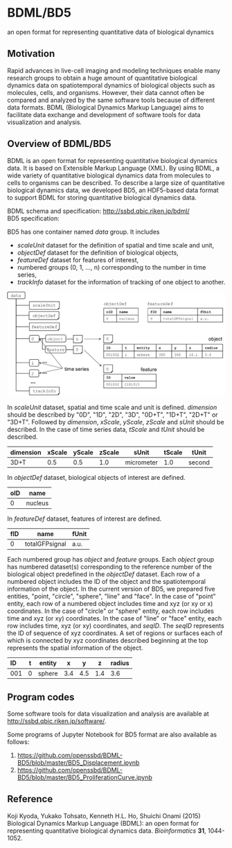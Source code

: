# BDML/BD5
an open format for representing quantitative data of biological dynamics

## Motivation
Rapid advances in live-cell imaging and modeling techniques enable many research groups to obtain a huge amount of quantitative biological dynamics data on spatiotemporal dynamics of biological objects such as molecules, cells, and organisms. However, their data cannot often be compared and analyzed by the same software tools because of different data formats. BDML (Biological Dynamics Markup Language) aims to facilitate data exchange and development of software tools for data visualization and analysis.

## Overview of BDML/BD5
BDML is an open format for representing quantitative biological dynamics data. It is based on Extensible Markup Language (XML). By using BDML, a wide variety of quantitative biological dynamics data from molecules to cells to organisms can be described. To describe a large size of quantitative biological dynamics data, we developed BD5, an HDF5-based data format to support BDML for storing quantitative biological dynamics data.

BDML schema and specification: <http://ssbd.qbic.riken.jp/bdml/>  
BD5 specification:

 BD5 has one container named *data* group. It includes
  * *scaleUnit* dataset for the definition of spatial and time scale and unit,
  * *objectDef* dataset for the definition of biological objects,
  * *featureDef* dataset for features of interest,
  * numbered groups (0, 1, ..., n) corresponding to the number in time series,
  * *trackInfo* dataset for the information of tracking of one object to another.

![Overview of BD5 data format](BD5Overview.png)

In *scaleUnit* dataset, spatial and time scale and unit is defined. *dimension* should be described by "0D", "1D", "2D", "3D", "0D+T", "1D+T", "2D+T" or "3D+T". Followed by *dimension*, *xScale*, *yScale*, *zScale* and *sUnit* should be described. In the case of time series data, *tScale* and *tUnit* should be described.

|dimension |xScale |yScale |zScale |sUnit      |tScale |tUnit  |
|:---------|-------|-------|-------|-----------|-------|-------|
|3D+T      |0.5    |0.5    |1.0    |micrometer |1.0    |second |

In *objectDef* dataset, biological objects of interest are defined.

|oID   |name    |
|:-----|--------|
|0     |nucleus |

In *featureDef* dataset, features of interest are defined.

|fID   |name           |fUnit    |
|:-----|---------------|---------|
|0     |totalGFPsignal |a.u.     |

Each numbered group has *object* and *feature* groups. Each *object* group has numbered dataset(s) corresponding to the reference number of the biological object predefined in the *objectDef* dataset. Each row of a numbered object includes the ID of the object and the spatiotemporal information of the object. In the current version of BD5, we prepared five entities, "point, "circle", "sphere", "line" and "face". In the case of "point" entity, each row of a numbered object includes time and xyz (or xy or x) coordinates. In the case of "circle" or "sphere" entity, each row includes time and xyz (or xy) coordinates. In the case of "line" or "face" entity, each row includes time, xyz (or xy) coordinates, and *seqID*. The *seqID* represents the ID of sequence of xyz coordinates. A set of regions or surfaces each of which is connected by xyz coordinates described beginning at the top represents the spatial information of the object.

|ID    |t  |entity  |x    |y    |z    |radius   |
|:-----|---|--------|-----|-----|-----|---------|
|001   |0  |sphere  |3.4  |4.5  |1.4  |3.6      |

## Program codes
Some software tools for data visualization and analysis are available at <http://ssbd.qbic.riken.jp/software/>.

Some programs of Jupyter Notebook for BD5 format are also available as follows:

1. <https://github.com/openssbd/BDML-BD5/blob/master/BD5_Displacement.ipynb>  
2. <https://github.com/openssbd/BDML-BD5/blob/master/BD5_ProliferationCurve.ipynb>

## Reference
Koji Kyoda, Yukako Tohsato, Kenneth H.L. Ho, Shuichi Onami (2015) Biological Dynamics Markup Language (BDML): an open format for representing quantitative biological dynamics data. *Bioinformatics* **31**, 1044-1052.
